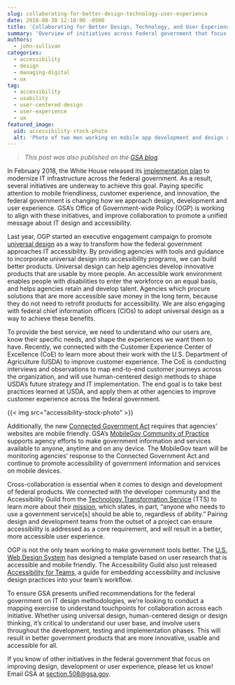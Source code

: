 ```yaml
---
slug: collaborating-for-better-design-technology-user-experience
date: 2018-08-30 12:18:00 -0500
title: 'Collaborating for Better Design, Technology, and User Experience'
summary: 'Overview of initiatives across Federal government that focus on IT design, development and accessibility&#46;'
authors:
  - john-sullivan
categories:
  - accessibility
  - design
  - managing-digital
  - ux
tag:
  - accessibility
  - usability
  - user-centered-design
  - user-experience
  - ux
featured_image:
  uid: accessibility-stock-photo
  alt: 'Photo of two men working on mobile app development and design at a whiteboard&#46;'
---
```


> _This post was also published on the [GSA blog](https://www.gsa.gov/blog/2018/08/07/Collaborating-for-Better-Design-Technology-and-User-Experience-0)._

In February 2018, the White House released its [implementation plan](https://www.whitehouse.gov/wp-content/uploads/2017/11/M-18-12.pdf) to modernize IT infrastructure across the federal government. As a result, several initiatives are underway to achieve this goal. Paying specific attention to mobile friendliness, customer experience, and innovation, the federal government is changing how we approach design, development and user experience. GSA’s Office of Government-wide Policy (OGP) is working to align with these initiatives, and improve collaboration to promote a unified message about IT design and accessibility.

Last year, OGP started an executive engagement campaign to promote [universal design](https://section508.gov/create/universal-design) as a way to transform how the federal government approaches IT accessibility. By providing agencies with tools and guidance to incorporate universal design into accessibility programs, we can build better products. Universal design can help agencies develop innovative products that are usable by more people. An accessible work environment enables people with disabilities to enter the workforce on an equal basis, and helps agencies retain and develop talent. Agencies which procure solutions that are more accessible save money in the long term, because they do not need to retrofit products for accessibility. We are also engaging with federal chief information officers (CIOs) to adopt universal design as a way to achieve these benefits.

To provide the best service, we need to understand who our users are, know their specific needs, and shape the experiences we want them to have. Recently, we connected with the Customer Experience Center of Excellence (CoE) to learn more about their work with the U.S. Department of Agriculture (USDA) to improve customer experience. The CoE is conducting interviews and observations to map end-to-end customer journeys across the organization, and will use human-centered design methods to shape USDA’s future strategy and IT implementation. The end goal is to take best practices learned at USDA, and apply them at other agencies to improve customer experience across the federal government.

{{< img src="accessibility-stock-photo" >}}

Additionally, the new [Connected Government Act](https://www.congress.gov/bill/115th-congress/house-bill/2331/text) requires that agencies’ websites are mobile friendly. GSA’s [MobileGov Community of Practice](https://digital.gov/communities/mobile/) supports agency efforts to make government information and services available to anyone, anytime and on any device. The MobileGov team will be monitoring agencies’ response to the Connected Government Act and continue to promote accessibility of government information and services on mobile devices.

Cross-collaboration is essential when it comes to design and development of federal products. We connected with the developer community and the Accessibility Guild from the [Technology Transformation Service](https://www.gsa.gov/tts) (TTS) to learn more about their [mission](https://github.com/18F/accessibility/wiki/Accessibility-guild-vision-and-mission-statements), which states, in part, “anyone who needs to use a government service[s] should be able to, regardless of ability.” Pairing design and development teams from the outset of a project can ensure accessibility is addressed as a core requirement, and will result in a better, more accessible user experience.

OGP is not the only team working to make government tools better. The [U.S. Web Design System](https://designsystem.digital.gov/) has designed a template based on user research that is accessible and mobile friendly. The Accessibility Guild also just released [Accessibility for Teams](https://accessibility.digital.gov/), a guide for embedding accessibility and inclusive design practices into your team’s workflow.

To ensure GSA presents unified recommendations for the federal government on IT design methodologies, we’re looking to conduct a mapping exercise to understand touchpoints for collaboration across each initiative. Whether using universal design, human-centered design or design thinking, it’s critical to understand our user base, and involve users throughout the development, testing and implementation phases. This will result in better government products that are more innovative, usable and accessible for all.

If you know of other initiatives in the federal government that focus on improving design, development or user experience, please let us know! Email GSA at <section.508@gsa.gov>.
